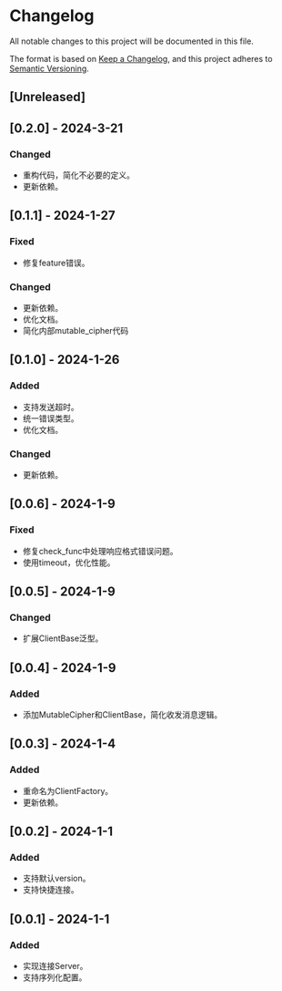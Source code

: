 # Changelog

All notable changes to this project will be documented in this file.

The format is based on [Keep a Changelog](https://keepachangelog.com/en/1.0.0/),
and this project adheres to [Semantic Versioning](https://semver.org/spec/v2.0.0.html).

## [Unreleased]

## [0.2.0] - 2024-3-21

### Changed

* 重构代码，简化不必要的定义。
* 更新依赖。

## [0.1.1] - 2024-1-27

### Fixed

* 修复feature错误。

### Changed

* 更新依赖。
* 优化文档。
* 简化内部mutable_cipher代码

## [0.1.0] - 2024-1-26

### Added

* 支持发送超时。
* 统一错误类型。
* 优化文档。

### Changed

* 更新依赖。

## [0.0.6] - 2024-1-9

### Fixed

* 修复check_func中处理响应格式错误问题。
* 使用timeout，优化性能。

## [0.0.5] - 2024-1-9

### Changed

* 扩展ClientBase泛型。

## [0.0.4] - 2024-1-9

### Added

* 添加MutableCipher和ClientBase，简化收发消息逻辑。

## [0.0.3] - 2024-1-4

### Added

* 重命名为ClientFactory。
* 更新依赖。

## [0.0.2] - 2024-1-1

### Added

* 支持默认version。
* 支持快捷连接。

## [0.0.1] - 2024-1-1

### Added

* 实现连接Server。
* 支持序列化配置。
